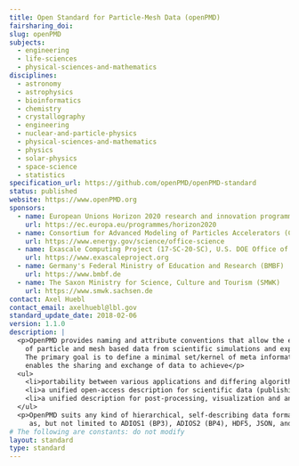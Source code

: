 ```yaml
---
title: Open Standard for Particle-Mesh Data (openPMD)
fairsharing_doi: 
slug: openPMD
subjects:
  - engineering
  - life-sciences
  - physical-sciences-and-mathematics
disciplines:
  - astronomy
  - astrophysics
  - bioinformatics
  - chemistry
  - crystallography
  - engineering
  - nuclear-and-particle-physics
  - physical-sciences-and-mathematics
  - physics
  - solar-physics
  - space-science
  - statistics
specification_url: https://github.com/openPMD/openPMD-standard
status: published
website: https://www.openPMD.org
sponsors:
  - name: European Unions Horizon 2020 research and innovation programme under grant agreement No 654220
    url: https://ec.europa.eu/programmes/horizon2020
  - name: Consortium for Advanced Modeling of Particles Accelerators (CAMPA), funded by the U.S. DOE Office of Science under Contract No. DE-AC02-05CH11231
    url: https://www.energy.gov/science/office-science
  - name: Exascale Computing Project (17-SC-20-SC), U.S. DOE Office of Science and the National Nuclear Security Administration
    url: https://www.exascaleproject.org
  - name: Germany's Federal Ministry of Education and Research (BMBF)
    url: https://www.bmbf.de
  - name: The Saxon Ministry for Science, Culture and Tourism (SMWK)
    url: https://www.smwk.sachsen.de
contact: Axel Huebl
contact_email: axelhuebl@lbl.gov
standard_update_date: 2018-02-06
version: 1.1.0
description: |
  <p>OpenPMD provides naming and attribute conventions that allow the exchange
    of particle and mesh based data from scientific simulations and experiments.
    The primary goal is to define a minimal set/kernel of meta information that
    enables the sharing and exchange of data to achieve</p>
  <ul>
    <li>portability between various applications and differing algorithms;</li>
    <li>a unified open-access description for scientific data (publishing and archiving);</li>
    <li>a unified description for post-processing, visualization and analysis.</li>
  </ul>
  <p>OpenPMD suits any kind of hierarchical, self-describing data format, such
     as, but not limited to ADIOS1 (BP3), ADIOS2 (BP4), HDF5, JSON, and XML.</p>
# The following are constants: do not modify
layout: standard
type: standard
---
```


